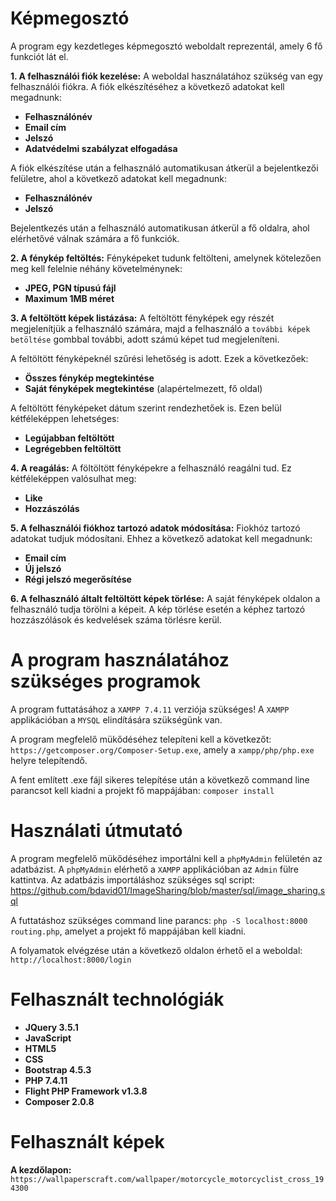 # Képmegosztó

A program egy kezdetleges képmegosztó weboldalt reprezentál, amely 6 fő funkciót lát el.

**1. A felhasználói fiók kezelése:**
A weboldal használatához szükség van egy felhasználói fiókra.
A fiók elkészítéséhez a következő adatokat kell megadnunk:

-   **Felhasználónév**
-   **Email cím**
-   **Jelszó**
-   **Adatvédelmi szabályzat elfogadása**

A fiók elkészítése után a felhasználó automatikusan átkerül a bejelentkezői felületre, ahol a következő adatokat kell megadnunk:

-   **Felhasználónév**
-   **Jelszó**

Bejelentkezés után a felhasználó automatikusan átkerül a fő oldalra, ahol elérhetővé válnak számára a fő funkciók.

**2. A fénykép feltöltés:**
Fényképeket tudunk feltölteni, amelynek kötelezően meg kell felelnie néhány követelménynek:

-   **JPEG, PGN típusú fájl**
-   **Maximum 1MB méret**

**3. A feltöltött képek listázása:**
A feltöltött fényképek egy részét megjelenítjük a felhasználó számára, majd a felhasználó a `további képek betöltése` gombbal további, adott számú képet tud megjeleníteni.

A feltöltött fényképeknél szűrési lehetőség is adott.
Ezek a következőek:

-   **Összes fénykép megtekintése**
-   **Saját fényképek megtekintése** (alapértelmezett, fő oldal)

A feltöltött fényképeket dátum szerint rendezhetőek is.
Ezen belül kétféleképpen lehetséges:

-   **Legújabban feltöltött**
-   **Legrégebben feltöltött**

**4. A reagálás:**
A föltöltött fényképekre a felhasználó reagálni tud.
Ez kétféleképpen valósulhat meg:

-   **Like**
-   **Hozzászólás**

**5. A felhasználói fiókhoz tartozó adatok módosítása:**
Fiokhóz tartozó adatokat tudjuk módosítani.
Ehhez a következő adatokat kell megadnunk:

-   **Email cím**
-   **Új jelszó**
-   **Régi jelszó megerősítése**

**6. A felhasználó általt feltöltött képek törlése:**
A saját fényképek oldalon a felhasználó tudja törölni a képeit.
A kép törlése esetén a képhez tartozó hozzászólások és kedvelések száma törlésre kerül.

# A program használatához szükséges programok

A program futtatásához a `XAMPP 7.4.11` verziója szükséges!
A `XAMPP` applikációban a `MYSQL` elindítására szükségünk van.

A program megfelelő mükődéséhez telepíteni kell a következőt:
`https://getcomposer.org/Composer-Setup.exe`, amely a `xampp/php/php.exe` helyre telepítendő.

A fent említett .exe fájl sikeres telepítése után a következő command line parancsot kell kiadni a projekt fő mappájában:
`composer install`

# Használati útmutató

A program megfelelő mükődéséhez importálni kell a `phpMyAdmin` felületén az adatbázist.
A `phpMyAdmin` elérhető a `XAMPP` applikációban az `Admin` fülre kattintva.
Az adatbázis importáláshoz szükséges sql script:
https://github.com/bdavid01/ImageSharing/blob/master/sql/image_sharing.sql

A futtatáshoz szükséges command line parancs:
`php -S localhost:8000 routing.php`, amelyet a projekt fő mappájában kell kiadni.

A folyamatok elvégzése után a következő oldalon érhető el a weboldal:
`http://localhost:8000/login`

# Felhasznált technológiák

-   **JQuery 3.5.1**
-   **JavaScript**
-   **HTML5**
-   **CSS**
-   **Bootstrap 4.5.3**
-   **PHP 7.4.11**
-   **Flight PHP Framework v1.3.8**
-   **Composer 2.0.8**

# Felhasznált képek

**A kezdőlapon:**
`https://wallpaperscraft.com/wallpaper/motorcycle_motorcyclist_cross_194300`
